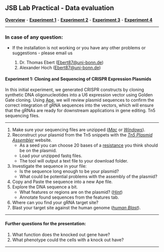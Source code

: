 ## JSB Lab Practical - Data evaluation

[**Overview**](./README.md) - [**Experiment 1**](./exp1.md) - [**Experiment 2**](./exp2.md) - [**Experiment 3**](./exp3.md) - [**Experiment 4**](./exp4.md)

---


### In case of any question:

* If the installation is not working or you have any other problems or suggestions - please email us

    1. Dr. Thomas Ebert (Ebert87@uni-bonn.de)
    2. Alexander Hoch (Ebert87@uni-bonn.de)

#### **Experiment 1: Cloning and Sequencing of CRISPR Expression Plasmids**
In this initial experiment, we generated CRISPR constructs by cloning synthetic DNA oligonucleotides into a U6 expression vector using Golden Gate cloning. Using [Ape](https://jorgensen.biology.utah.edu/wayned/ape/), we will review plasmid sequences to confirm the correct integration of gRNA sequences into the vectors, which will ensure that the gRNAs are ready for downstream applications in gene editing. Tn5 sequencing files.

---

1. Make sure your sequencing files are unzipped ([*Mac*](https://support.apple.com/de-de/guide/mac-help/mchlp2528/mac) or [*Windows*](https://support.microsoft.com/en-us/windows/zip-and-unzip-files-f6dde0a7-0fec-8294-e1d3-703ed85e7ebc)).
2. Reconstruct your plasmid from the Tn5 snippets with the [*Tn5 Plasmid Assembler*](http://www.outknocker.org/tn5.htm) website.
     * As a seed you can choose 20 bases of a [resistance](./comps.fa) you think should be on the plasmid.
     * Load your unzipped fastq files.
     * The tool will output a text file to your download folder.
3. Investigate the sequence in your file:
     * Is the sequence long enough to be your plasmid?
     * What could be potential problems with the assembly of the plasmid?
4. Copy and Paste the sequence into a new Ape file.
5. Explore the DNA sequence a bit.
    * What features or regions are on the plasmid? ([*Hint*](./comps.fa))
    * Annotate found sequences from the features tab.
7. Where can you find your gRNA target site?
8. Blast your target site against the human genome ([*human Blast*](https://genome.ucsc.edu/cgi-bin/hgBlat)).

---

#### Further questions for the presentation:
1. What function does the knocked out gene have?
2. What phenotype could the cells with a knock out have?

---
